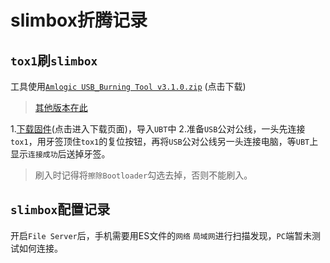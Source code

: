# slimbox折腾记录

## `tox1`刷`slimbox`
工具使用[`Amlogic USB_Burning Tool v3.1.0.zip`](https://androiddatahost.com/wp-content/uploads/Amlogic_USB_Burning_Tool_v3.1.0.zip) (点击下载)
>[其他版本在此](https://androidmtk.com/download-amlogic-usb-burning-tool)

1.[下载固件](https://slimboxtv.ru/glavnaya/tox1-tv-box/)(点击进入下载页面)，导入`UBT`中
2.准备`USB`公对公线，一头先连接`tox1`，用牙签顶住`tox1`的复位按钮，再将`USB`公对公线另一头连接电脑，等`UBT`上显示`连接成功`后送掉牙签。
>刷入时记得将`擦除Bootloader`勾选去掉，否则不能刷入。

## `slimbox`配置记录
开启`File Server`后，手机需要用ES文件的`网络` `局域网`进行扫描发现，`PC`端暂未测试如何连接。
